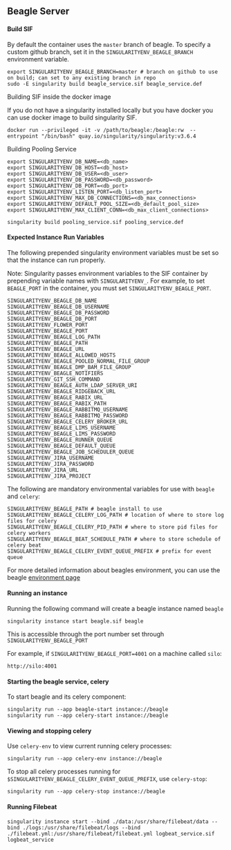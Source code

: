 ## Beagle Server

#### Build SIF

By default the container uses the `master` branch of beagle. To specify a custom github branch, set it in the `SINGULARITYENV_BEAGLE_BRANCH` environment variable.

```
export SINGULARITYENV_BEAGLE_BRANCH=master # branch on github to use on build; can set to any existing branch in repo
sudo -E singularity build beagle_service.sif beagle_service.def
```

Building SIF inside the docker image

If you do not have a singularity installed locally but you have docker you can use docker image to build singularity SIF.

`docker run --privileged -it -v /path/to/beagle:/beagle:rw  --entrypoint "/bin/bash" quay.io/singularity/singularity:v3.6.4`


Building Pooling Service

```
export SINGULARITYENV_DB_NAME=<db_name>
export SINGULARITYENV_DB_HOST=<db_host>
export SINGULARITYENV_DB_USER=<db_user>
export SINGULARITYENV_DB_PASSWORD=<db_password>
export SINGULARITYENV_DB_PORT=<db_port>
export SINGULARITYENV_LISTEN_PORT=<db_listen_port>
export SINGULARITYENV_MAX_DB_CONNECTIONS=<db_max_connections>
export SINGULARITYENV_DEFAULT_POOL_SIZE=<db_default_pool_size>
export SINGULARITYENV_MAX_CLIENT_CONN=<db_max_client_connections>
```

`singularity build pooling_service.sif pooling_service.def`

#### Expected Instance Run Variables

The following prepended singularity environment variables must be set so that the instance can run properly.

Note: Singularity passes environment variables to the SIF container by prepending variable names with `SINGULARITYENV_`. For example, to set `BEAGLE_PORT` in the container, you must set `SINGULARITYENV_BEAGLE_PORT`.
```
SINGULARITYENV_BEAGLE_DB_NAME
SINGULARITYENV_BEAGLE_DB_USERNAME
SINGULARITYENV_BEAGLE_DB_PASSWORD
SINGULARITYENV_BEAGLE_DB_PORT
SINGULARITYENV_FLOWER_PORT
SINGULARITYENV_BEAGLE_PORT
SINGULARITYENV_BEAGLE_LOG_PATH
SINGULARITYENV_BEAGLE_PATH
SINGULARITYENV_BEAGLE_URL
SINGULARITYENV_BEAGLE_ALLOWED_HOSTS
SINGULARITYENV_BEAGLE_POOLED_NORMAL_FILE_GROUP
SINGULARITYENV_BEAGLE_DMP_BAM_FILE_GROUP
SINGULARITYENV_BEAGLE_NOTIFIERS
SINGULARITYENV_GIT_SSH_COMMAND
SINGULARITYENV_BEAGLE_AUTH_LDAP_SERVER_URI
SINGULARITYENV_BEAGLE_RIDGEBACK_URL
SINGULARITYENV_BEAGLE_RABIX_URL
SINGULARITYENV_BEAGLE_RABIX_PATH
SINGULARITYENV_BEAGLE_RABBITMQ_USERNAME
SINGULARITYENV_BEAGLE_RABBITMQ_PASSWORD
SINGULARITYENV_BEAGLE_CELERY_BROKER_URL
SINGULARITYENV_BEAGLE_LIMS_USERNAME
SINGULARITYENV_BEAGLE_LIMS_PASSWORD
SINGULARITYENV_BEAGLE_RUNNER_QUEUE
SINGULARITYENV_BEAGLE_DEFAULT_QUEUE
SINGULARITYENV_BEAGLE_JOB_SCHEDULER_QUEUE
SINGULARITYENV_JIRA_USERNAME
SINGULARITYENV_JIRA_PASSWORD
SINGULARITYENV_JIRA_URL
SINGULARITYENV_JIRA_PROJECT
```

The following are mandatory environmental variables for use with `beagle` and `celery`:

```
SINGULARITYENV_BEAGLE_PATH # beagle install to use 
SINGULARITYENV_BEAGLE_CELERY_LOG_PATH # location of where to store log files for celery
SINGULARITYENV_BEAGLE_CELERY_PID_PATH # where to store pid files for celery workers
SINGULARITYENV_BEAGLE_BEAT_SCHEDULE_PATH # where to store schedule of celery beat
SINGULARITYENV_BEAGLE_CELERY_EVENT_QUEUE_PREFIX # prefix for event queue
```

For more detailed information about beagles environment, you can use the beagle [environment page](../docs/ENVIRONMENT_VARIABLES.md)

#### Running an instance

Running the following command will create a beagle instance named `beagle`
```
singularity instance start beagle.sif beagle
```

This is accessible through the port number set through `SINGULARITYENV_BEAGLE_PORT`

For example, if `SINGULARITYENV_BEAGLE_PORT=4001` on a machine called `silo`:

```
http://silo:4001
```

#### Starting the beagle service, celery

To start beagle and its celery component:
```
singularity run --app beagle-start instance://beagle
singularity run --app celery-start instance://beagle
```

#### Viewing and stopping celery

Use `celery-env` to view current running celery processes:
```
singularity run --app celery-env instance://beagle
```

To stop all celery processes running for `$SINGULARITYENV_BEAGLE_CELERY_EVENT_QUEUE_PREFIX`, use `celery-stop`:
```
singularity run --app celery-stop instance://beagle
```

#### Running Filebeat
```
singularity instance start --bind ./data:/usr/share/filebeat/data --bind ./logs:/usr/share/filebeat/logs --bind ./filebeat.yml:/usr/share/filebeat/filebeat.yml logbeat_service.sif logbeat_service
```
